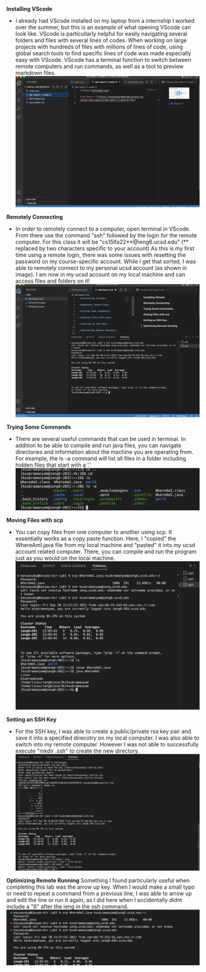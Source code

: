 **Installing VScode**

- I already had VScode installed on my laptop from a internship I worked over the summer, but this is an example of what opening VScode can look like. VScode is particullarly helpful for easily navigating several folders and files with several lines of codes. When working on large projects with hundreds of files with millions of lines of code, using global search tools to find specific lines of code was made especially easy with VScode. VScode has a terminal function to switch between remote computers and run commands, as well as a tool to preview markdown files. 
![Image](Image1.png)

**Remotely Connecting**
- In order to remotely connect to a computer, open terminal in VScode. From there use the command "ssh" followed by the login for the remote computer. For this class it will be "cs15lfa22**@ieng6.ucsd.edu" (** replaced by two characters specific to your account) As this is my first time using a remote login, there was some issues with resetting the password on my course-specific account. While I get that sorted, I was able to remotely connect to my personal ucsd account (as shown in image). I am now in my ucsd account on my local machine and can access files and folders on it! 
![Image](Image2.png)

**Trying Some Commands**
- There are several useful commands that can be used in terminal. In addition to be able to compile and run java files, you can navigate directories and information about the machine you are operating from. For example, the ls -a command will list all files in a folder including hidden files that start with a ‘.’
![Image](Image3!.png)

**Moving Files with scp**
- You can copy files from one computer to another using scp. It essentially works as a copy paste function. Here, I "copied" the WhereAmI.java file from my local machine and "pasted" it into my ucsd account related computer. There, you can compile and run the program just as you would on the local machine. 
![Image](Image4.png)

**Setting an SSH Key**
- For the SSH key, I was able to create a public/private rsa key pair and save it into a specified direcotry on my local computer. I was also able to switch into my remote computer. However I was not able to successfully execute "mkdir .ssh" to create the new directory. 
![Image](Image5.png)

**Optimizing Remote Running**
Something I found particularly useful when completing this lab was the arrow up key. When I would make a small typo or need to repeat a command from a previous line, I was able to arrow up and edit the line or run it again, as I did here when I accidentally didnt include a "6" after the ieng in the ssh command. 
![Image](Image6.png)